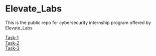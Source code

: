 # Elevate_Labs

This is the public repo for cybersecurity internship program offered by Elevate_Labs

[Task-1](./TASK-1.pdf)<br>
[Task-2](./TASK-2.pdf)<br>
[Task-3](./TASK-3.pdf)<br>
